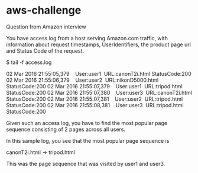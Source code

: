 # aws-challenge
Question from Amazon interview

You have access log from a host serving Amazon.com traffic, with information about request timestamps, UserIdentifiers, the product page url and Status Code of the request.

$ tail -f access.log

02 Mar 2016 21:55:05,379    User:user1  URL:canonT2i.html StatusCode:200
02 Mar 2016 21:55:06,379    User:user2  URL:nikonD5000.html StatusCode:200
02 Mar 2016 21:55:07,379    User:user1  URL:tripod.html StatusCode:200
02 Mar 2016 21:55:07,380    User:user3  URL:canonT2i.html StatusCode:200
02 Mar 2016 21:55:07,381    User:user2  URL:tripod.html StatusCode:200
02 Mar 2016 21:55:08,381    User:user3  URL:tripod.html StatusCode:200

Given such an access log, you have to find the most popular page sequence consisting of 2 pages across all users.

In this sample log, you see that the most popular page sequence is

canonT2i.html -> tripod.html

This was the page sequence that was visited by user1 and user3.
